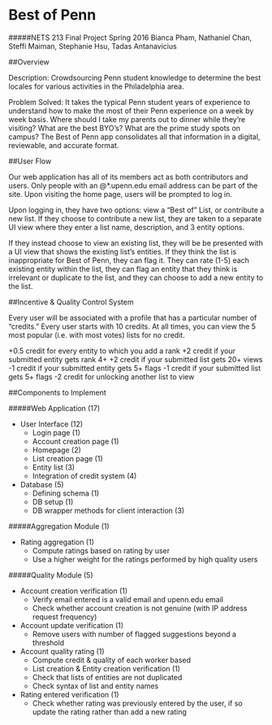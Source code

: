 # Best of Penn
#####NETS 213 Final Project Spring 2016
Bianca Pham, Nathaniel Chan, Steffi Maiman, Stephanie Hsu, Tadas Antanavicius

##Overview

Description: Crowdsourcing Penn student knowledge to determine the best locales for various activities in the Philadelphia area.

Problem Solved: It takes the typical Penn student years of experience to understand how to make the most of their Penn experience on a week by week basis. Where should I take my parents out to dinner while they’re visiting? What are the best BYO’s? What are the prime study spots on campus? The Best of Penn app consolidates all that information in a digital, reviewable, and accurate format. 

##User Flow


Our web application has all of its members act as both contributors and users. Only people with an @*.upenn.edu email address can be part of the site. Upon visiting the home page, users will be prompted to log in.

Upon logging in, they have two options: view a “Best of” List, or contribute a new list. If they choose to contribute a new list, they are taken to a separate UI view where they enter a list name, description, and 3 entity options. 

If they instead choose to view an existing list, they will be be presented with a UI view that shows the existing list’s entities. If they think the list is inappropriate for Best of Penn, they can flag it. They can rate (1-5) each existing entity within the list, they can flag an entity that they think is irrelevant or duplicate to the list, and they can choose to add a new entity to the list.

##Incentive & Quality Control System

Every user will be associated with a profile that has a particular number of “credits.” Every user starts with 10 credits. At all times, you can view the 5 most popular (i.e. with most votes) lists for no credit. 

+0.5 credit for every entity to which you add a rank
+2 credit if your submitted entity gets rank 4+
+2 credit if your submitted list gets 20+ views
-1 credit if your submitted entity gets 5+ flags
-1 credit if your submitted list gets 5+ flags
-2 credit for unlocking another list to view


##Components to Implement

#####Web Application (17)
- User Interface (12)
  - Login page (1)
  - Account creation page (1)
  - Homepage (2)
  - List creation page (1)
  - Entity list (3)
  - Integration of credit system (4)
- Database (5)
  - Defining schema (1)
  - DB setup (1)
  - DB wrapper methods for client interaction (3)

#####Aggregation Module (1)
- Rating aggregation (1)
	- Compute ratings based on rating by user
	- Use a higher weight for the ratings performed by high quality users

#####Quality Module (5)
- Account creation verification (1)
	- Verify email entered is a valid email and upenn.edu email
	- Check whether account creation is not genuine (with IP address request frequency)
- Account update verification (1)
	- Remove users with number of flagged suggestions beyond a threshold
- Account quality rating (1)
	- Compute credit & quality of each worker based
	- List creation & Entity creation verification (1)
	- Check that lists of entities are not duplicated
	- Check syntax of list and entity names
- Rating entered verification (1)
	- Check whether rating was previously entered by the user, if so update the rating rather than add a new rating
